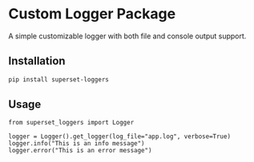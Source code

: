 # Custom Logger Package

A simple customizable logger with both file and console output support.

## Installation

```bash
pip install superset-loggers
```

## Usage

```
from superset_loggers import Logger

logger = Logger().get_logger(log_file="app.log", verbose=True)
logger.info("This is an info message")
logger.error("This is an error message")
```
